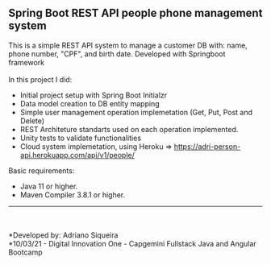 <h2>Spring Boot REST API people phone management system</h2>

This is a simple REST API system to manage a customer DB with: name, phone number, "CPF", and birth date. Developed with Springboot framework</br>
</br>In this project I did:

* Initial project setup with Spring Boot Initialzr
* Data model creation to DB entity mapping
* Simple user management operation implemetation (Get, Put, Post and Delete)
* REST Architeture standarts used on each operation implemented.
* Unity tests to validate functionalities
* Cloud system implemetation, using Heroku => https://adri-person-api.herokuapp.com/api/v1/people/

Basic requirements:

* Java 11 or higher.
* Maven Compiler 3.8.1 or higher.

***
<br><br>
*Developed by: Adriano Siqueira<br>
*10/03/21 - Digital Innovation One - Capgemini Fullstack Java and Angular Bootcamp
